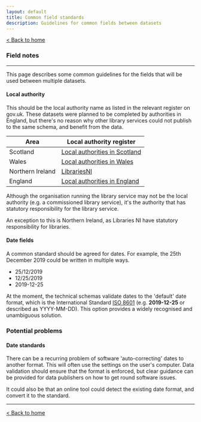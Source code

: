 ```yaml
---
layout: default
title: Common field standards
description: Guidelines for common fields between datasets
---
```


[&lt; Back to home](./)

### Field notes

---

This page describes some common guidelines for the fields that will be used between multiple datasets.

#### Local authority

This should be the local authority name as listed in the relevant register on gov.uk. These datasets were planned to be completed by authorities in England, but there's no reason why other library services could not publish to the same schema, and benefit from the data.

| Area | Local authority register |
| ---- | ------------------------ |
| Scotland | [Local authorities in Scotland](https://www.registers.service.gov.uk/registers/local-authority-sct) |
| Wales | [Local authorities in Wales](https://www.registers.service.gov.uk/registers/principal-local-authority) | 
| Northern Ireland | [LibrariesNI](https://www.librariesni.org.uk) |
| England | [Local authorities in England](https://www.registers.service.gov.uk/registers/local-authority-eng) |

Although the organisation running the library service may not be the local authority (e.g. a commissioned library service), it's the authority that has statutory responsibility for the library service.

An exception to this is Northern Ireland, as Libraries NI have statutory responsibility for libraries.

#### Date fields

A common standard should be agreed for dates. For example, the 25th December 2019 could be written in multiple ways.

- 25/12/2019
- 12/25/2019
- 2019-12-25

At the moment, the technical schemas validate dates to the 'default' date format, which is the International Standard [ISO 8601](https://www.iso.org/iso-8601-date-and-time-format.html) (e.g. **2019-12-25** or described as YYYY-MM-DD). This option provides a widely recognised and unambiguous solution.

### Potential problems

#### Date standards

There can be a recurring problem of software 'auto-correcting' dates to another format. This will often use the settings on the user's computer. Data validation should ensure that the format is enforced, but clear guidance can be provided for data publishers on how to get round software issues.

It could also be that an online tool could detect the existing date format, and convert it to the standard.

---

[&lt; Back to home](./)